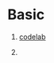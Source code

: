 # Basic

1. [codelab](https://developer.android.com/codelabs/advanced-android-kotlin-training-testing-basics#0)

1.
